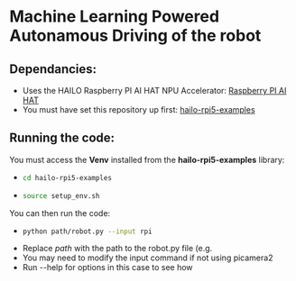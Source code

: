 # Machine Learning Powered Autonamous Driving of the robot  

## Dependancies:  
- Uses the HAILO Raspberry PI AI HAT NPU Accelerator: [Raspberry PI AI HAT](https://www.raspberrypi.com/products/ai-hat/)  
- You must have set this repository up first: [hailo-rpi5-examples](https://github.com/hailo-ai/hailo-rpi5-examples) 

## Running the code:  
You must access the **Venv** installed from the **hailo-rpi5-examples** library:
- ```bash
  cd hailo-rpi5-examples
  ```
- ```bash
  source setup_env.sh
  ```

You can then run the code:
- ```bash
  python path/robot.py --input rpi
  ```
- Replace *path* with the path to the robot.py file (e.g. 
- You may need to modify the input command if not using picamera2
- Run --help for options in this case to see how
